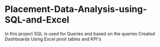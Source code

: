 # Placement-Data-Analysis-using-SQL-and-Excel
In this project SQL is used for Queries and based on the queries Created Dashboards Using Excel  pivot tables and KPI's
